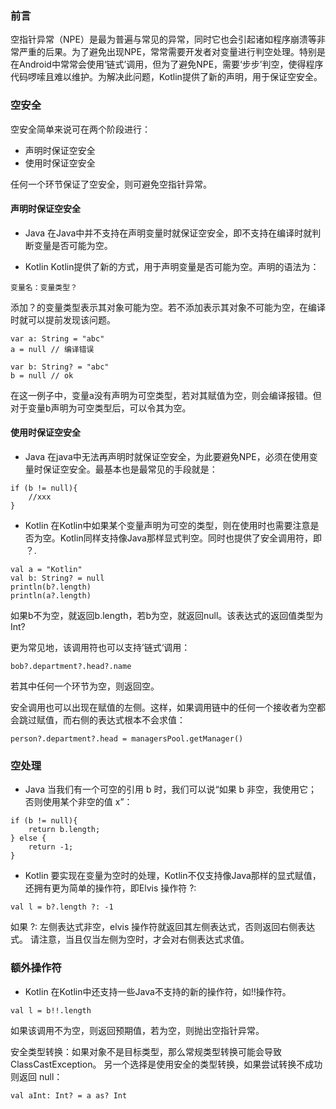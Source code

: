 ### 前言
空指针异常（NPE）是最为普遍与常见的异常，同时它也会引起诸如程序崩溃等非常严重的后果。为了避免出现NPE，常常需要开发者对变量进行判空处理。特别是在Android中常常会使用‘链式’调用，但为了避免NPE，需要‘步步’判空，使得程序代码啰嗦且难以维护。为解决此问题，Kotlin提供了新的声明，用于保证空安全。

### 空安全
空安全简单来说可在两个阶段进行：
* 声明时保证空安全
* 使用时保证空安全

任何一个环节保证了空安全，则可避免空指针异常。

#### 声明时保证空安全
* Java
在Java中并不支持在声明变量时就保证空安全，即不支持在编译时就判断变量是否可能为空。

* Kotlin
Kotlin提供了新的方式，用于声明变量是否可能为空。声明的语法为：
```
变量名：变量类型？
```
添加？的变量类型表示其对象可能为空。若不添加表示其对象不可能为空，在编译时就可以提前发现该问题。
```
var a: String = "abc"
a = null // 编译错误

var b: String? = "abc"
b = null // ok
```
在这一例子中，变量a没有声明为可空类型，若对其赋值为空，则会编译报错。但对于变量b声明为可空类型后，可以令其为空。

#### 使用时保证空安全
* Java
在java中无法再声明时就保证空安全，为此要避免NPE，必须在使用变量时保证空安全。最基本也是最常见的手段就是：
```
if (b != null){
    //xxx
}
```

* Kotlin
在Kotlin中如果某个变量声明为可空的类型，则在使用时也需要注意是否为空。Kotlin同样支持像Java那样显式判空。同时也提供了安全调用符，即 ？.
```
val a = "Kotlin"
val b: String? = null
println(b?.length)
println(a?.length)
```
如果b不为空，就返回b.length，若b为空，就返回null。该表达式的返回值类型为Int?

更为常见地，该调用符也可以支持’链式‘调用：
```
bob?.department?.head?.name
```
若其中任何一个环节为空，则返回空。

安全调用也可以出现在赋值的左侧。这样，如果调用链中的任何一个接收者为空都会跳过赋值，而右侧的表达式根本不会求值：
```
person?.department?.head = managersPool.getManager()
```

### 空处理
* Java
当我们有一个可空的引用 b 时，我们可以说“如果 b 非空，我使用它；否则使用某个非空的值 x”：
```
if (b != null){
    return b.length;
} else {
    return -1;
}
```

* Kotlin
要实现在变量为空时的处理，Kotlin不仅支持像Java那样的显式赋值，还拥有更为简单的操作符，即Elvis 操作符 ?:
```
val l = b?.length ?: -1
```
如果 ?: 左侧表达式非空，elvis 操作符就返回其左侧表达式，否则返回右侧表达式。 请注意，当且仅当左侧为空时，才会对右侧表达式求值。

### 额外操作符
* Kotlin
在Kotlin中还支持一些Java不支持的新的操作符，如!!操作符。
```
val l = b!!.length
```
如果该调用不为空，则返回预期值，若为空，则抛出空指针异常。

安全类型转换：如果对象不是目标类型，那么常规类型转换可能会导致 ClassCastException。 另一个选择是使用安全的类型转换，如果尝试转换不成功则返回 null：
```
val aInt: Int? = a as? Int
```


